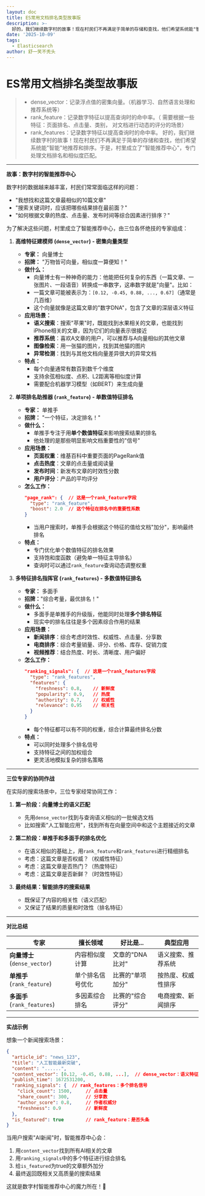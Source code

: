 ```yaml
---
layout: doc
title: ES常用文档排名类型故事版
description: >-
  好的，我们继续数字村的故事！现在村民们不再满足于简单的存储和查找，他们希望系统能"智能"地推荐和排序。于是，村里成立了"智能推荐中心"，专门处理文档排名和相似度匹配。
date: '2025-10-09'
tags:
  - Elasticsearch
author: 舒一笑不秃头
---
```

# ES常用文档排名类型故事版

> * dense_vector：记录浮点值的密集向量。（机器学习、自然语言处理和推荐系统等）
> * rank_feature：记录数字特征以提高查询时的命中率。（ 需要根据一些特征：页面排名、点击量、类别， 对文档进行动态的评分的场景）
> * rank_features：记录数字特征以提高查询时的命中率。
好的，我们继续数字村的故事！现在村民们不再满足于简单的存储和查找，他们希望系统能"智能"地推荐和排序。于是，村里成立了"智能推荐中心"，专门处理文档排名和相似度匹配。

---

**故事：数字村的智能推荐中心**

数字村的数据越来越丰富，村民们常常面临这样的问题：
- "我想找和这篇文章最相似的10篇文章"
- "搜索关键词时，应该把哪些结果排在最前面？"
- "如何根据文章的热度、点击量、发布时间等综合因素进行排序？"

为了解决这些问题，村里成立了智能推荐中心，由三位各怀绝技的专家组成：

1.  **高维特征建模师 (`dense_vector`) - 密集向量类型**
    *   **专家：** 向量博士
    *   **招牌：** "万物皆可向量，相似度一算便知！"
    *   **做什么：**
        *   向量博士有一种神奇的能力：他能把任何复杂的东西（一篇文章、一张图片、一段语音）转换成一串数字，这串数字就是"向量"。比如：
        *   一篇文章可能被表示为：`[0.12, -0.45, 0.88, ..., 0.67]`（通常是几百维）
        *   这个向量就像是这篇文章的"数字DNA"，包含了文章的深层语义特征
    *   **应用场景：**
        *   **语义搜索**：搜索"苹果"时，既能找到水果相关的文章，也能找到iPhone相关的文章，因为它们的向量表示很接近
        *   **推荐系统**：喜欢A文章的用户，可以推荐与A向量相似的其他文章
        *   **图像检索**：用一张猫的图片，找到其他猫的图片
        *   **异常检测**：找到与其他文档向量差异很大的异常文档
    *   **特点：**
        *   每个向量通常有数百到数千个维度
        *   支持余弦相似度、点积、L2距离等相似度计算
        *   需要配合机器学习模型（如BERT）来生成向量

2.  **单项排名助推器 (`rank_feature`) - 单数值特征排名**
    *   **专家：** 单推手
    *   **招牌：** "一个特征，决定排名！"
    *   **做什么：**
        *   单推手专注于用**单个数值特征**来影响搜索结果的排名
        *   他处理的是那些明显影响文档重要性的"信号"
    *   **应用场景：**
        *   **页面权重**：维基百科中重要页面的PageRank值
        *   **点击热度**：文章的点击量或阅读量
        *   **发布时间**：新发布文章的时效性分数
        *   **用户评分**：产品的平均评分
    *   **怎么工作：**
        ```json
        "page_rank": {  // 这是一个rank_feature字段
          "type": "rank_feature",
          "boost": 2.0  // 这个特征在排名中的重要性系数
        }
        ```
        *   当用户搜索时，单推手会根据这个特征的值给文档"加分"，影响最终排名
    *   **特点：**
        *   专门优化单个数值特征的排名效果
        *   支持饱和度函数（避免单一特征主导排名）
        *   查询时可以通过`rank_feature`查询动态调整权重

3.  **多特征排名指挥官 (`rank_features`) - 多数值特征排名**
    *   **专家：** 多面手
    *   **招牌：**"综合考量，最优排名！"
    *   **做什么：**
        *   多面手是单推手的升级版，他能同时处理**多个排名特征**
        *   现实中的排名往往是多个因素综合作用的结果
    *   **应用场景：**
        *   **新闻排序**：综合考虑时效性、权威性、点击量、分享数
        *   **电商排序**：综合考量销量、评分、价格、库存、促销力度
        *   **视频推荐**：结合热度、时长、清晰度、用户偏好
    *   **怎么工作：**
        ```json
        "ranking_signals": {  // 这是一个rank_features字段
          "type": "rank_features",
          "features": {
            "freshness": 0.8,    // 新鲜度
            "popularity": 0.9,   // 热度
            "authority": 0.7,    // 权威性
            "relevance": 0.95    // 相关性
          }
        }
        ```
        *   每个特征都可以有不同的权重，综合计算最终排名分数
    *   **特点：**
        *   可以同时处理多个排名信号
        *   支持特征之间的加权组合
        *   更灵活地模拟复杂的排名策略

---

**三位专家的协同作战**

在实际的搜索场景中，三位专家经常协同工作：

1.  **第一阶段：向量博士的语义匹配**
    - 先用`dense_vector`找到与查询语义相似的一批候选文档
    - 比如搜索"人工智能应用"，找到所有在向量空间中和这个主题接近的文章

2.  **第二阶段：单推手和多面手的排名优化**
    - 在语义相似的基础上，用`rank_feature`和`rank_features`进行精细排名
    - 考虑：这篇文章是否权威？（权威性特征）
    - 考虑：这篇文章是否热门？（热度特征）
    - 考虑：这篇文章是否新鲜？（时效性特征）

3.  **最终结果：智能排序的搜索结果**
    - 既保证了内容的相关性（语义匹配）
    - 又保证了结果的质量和时效性（排名特征）

---

**对比总结**

| 专家 | 擅长领域 | 好比是... | 典型应用 |
|------|----------|-----------|----------|
| **向量博士** (`dense_vector`) | 内容相似度计算 | 文章的"DNA比对" | 语义搜索、推荐系统 |
| **单推手** (`rank_feature`) | 单个排名信号优化 | 比赛的"单项加分" | 按热度、权威性排序 |
| **多面手** (`rank_features`) | 多因素综合排名 | 比赛的"综合评分" | 电商搜索、新闻排序 |

---

**实战示例**

想象一个新闻搜索场景：
```json
{
  "article_id": "news_123",
  "title": "人工智能最新突破",
  "content": "......",
  "content_vector": [0.12, -0.45, 0.88, ...],  // dense_vector：语义特征
  "publish_time": 1672531200,
  "ranking_signals": {  // rank_features：多个排名信号
    "click_count": 1500,     // 点击量
    "share_count": 300,      // 分享数
    "author_score": 0.8,     // 作者权威分
    "freshness": 0.9         // 新鲜度
  },
  "is_featured": true        // rank_feature：是否头条
}
```

当用户搜索"AI新闻"时，智能推荐中心会：
1. 用`content_vector`找到所有AI相关的文章
2. 用`ranking_signals`中的多个特征进行综合排名
3. 给`is_featured`为true的文章额外加分
4. 最终返回既相关又高质量的搜索结果

这就是数字村智能推荐中心的魔力所在！🎯
